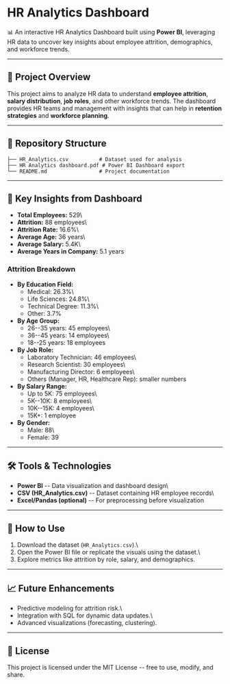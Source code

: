 # HR Analytics Dashboard

📊 An interactive HR Analytics Dashboard built using **Power BI**,
leveraging HR data to uncover key insights about employee attrition,
demographics, and workforce trends.

------------------------------------------------------------------------

## 📌 Project Overview

This project aims to analyze HR data to understand **employee
attrition**, **salary distribution**, **job roles**, and other workforce
trends. The dashboard provides HR teams and management with insights
that can help in **retention strategies** and **workforce planning**.

------------------------------------------------------------------------

## 📂 Repository Structure

    ├── HR_Analytics.csv          # Dataset used for analysis  
    ├── HR Analytics dashboard.pdf # Power BI Dashboard export  
    └── README.md                 # Project documentation  

------------------------------------------------------------------------

## 🔑 Key Insights from Dashboard

-   **Total Employees:** 529\
-   **Attrition:** 88 employees\
-   **Attrition Rate:** 16.6%\
-   **Average Age:** 36 years\
-   **Average Salary:** 5.4K\
-   **Average Years in Company:** 5.1 years

### Attrition Breakdown

-   **By Education Field:**
    -   Medical: 26.3%\
    -   Life Sciences: 24.8%\
    -   Technical Degree: 11.3%\
    -   Other: 3.7%
-   **By Age Group:**
    -   26--35 years: 45 employees\
    -   36--45 years: 14 employees\
    -   18--25 years: 18 employees
-   **By Job Role:**
    -   Laboratory Technician: 46 employees\
    -   Research Scientist: 30 employees\
    -   Manufacturing Director: 6 employees\
    -   Others (Manager, HR, Healthcare Rep): smaller numbers
-   **By Salary Range:**
    -   Up to 5K: 75 employees\
    -   5K--10K: 8 employees\
    -   10K--15K: 4 employees\
    -   15K+: 1 employee
-   **By Gender:**
    -   Male: 88\
    -   Female: 39

------------------------------------------------------------------------

## 🛠 Tools & Technologies

-   **Power BI** -- Data visualization and dashboard design\
-   **CSV (HR_Analytics.csv)** -- Dataset containing HR employee
    records\
-   **Excel/Pandas (optional)** -- For preprocessing before
    visualization

------------------------------------------------------------------------

## 🚀 How to Use

1.  Download the dataset (`HR_Analytics.csv`).\
2.  Open the Power BI file or replicate the visuals using the dataset.\
3.  Explore metrics like attrition by role, salary, and demographics.

------------------------------------------------------------------------

## 📈 Future Enhancements

-   Predictive modeling for attrition risk.\
-   Integration with SQL for dynamic data updates.\
-   Advanced visualizations (forecasting, clustering).

------------------------------------------------------------------------

## 📜 License

This project is licensed under the MIT License -- free to use, modify,
and share.
